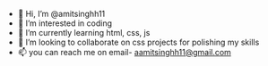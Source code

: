 - 👋 Hi, I’m @amitsinghh11
- 👀 I’m interested in coding
- 🌱 I’m currently learning html, css, js
- 💞️ I’m looking to collaborate on css projects for polishing my skills
- 📫 you can reach me on email- aamitsinghh11@gmail.com

<!---
amitsinghh11/amitsinghh11 is a ✨ special ✨ repository because its `README.md` (this file) appears on your GitHub profile.
You can click the Preview link to take a look at your changes.
--->
